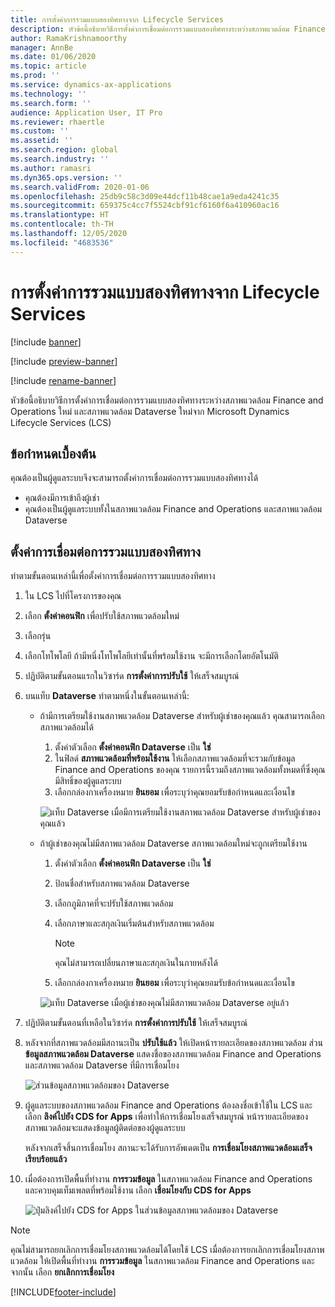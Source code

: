 ```yaml
---
title: การตั้งค่าการรวมแบบสองทิศทางจาก Lifecycle Services
description: หัวข้อนี้อธิบายวิธีการตั้งค่าการเชื่อมต่อการรวมแบบสองทิศทางระหว่างสภาพแวดล้อม Finance and Operations ใหม่ และสภาพแวดล้อม Dataverse ใหม่จาก Microsoft Dynamics Lifecycle Services (LCS)
author: RamaKrishnamoorthy
manager: AnnBe
ms.date: 01/06/2020
ms.topic: article
ms.prod: ''
ms.service: dynamics-ax-applications
ms.technology: ''
ms.search.form: ''
audience: Application User, IT Pro
ms.reviewer: rhaertle
ms.custom: ''
ms.assetid: ''
ms.search.region: global
ms.search.industry: ''
ms.author: ramasri
ms.dyn365.ops.version: ''
ms.search.validFrom: 2020-01-06
ms.openlocfilehash: 25db9c58c3d09e44dcf11b48cae1a9eda4241c35
ms.sourcegitcommit: 659375c4cc7f5524cbf91cf6160f6a410960ac16
ms.translationtype: HT
ms.contentlocale: th-TH
ms.lasthandoff: 12/05/2020
ms.locfileid: "4683536"
---
```

# <a name="dual-write-setup-from-lifecycle-services"></a>การตั้งค่าการรวมแบบสองทิศทางจาก Lifecycle Services

[!include [banner](../../includes/banner.md)]

[!include [preview-banner](../../includes/preview-banner.md)]

[!include [rename-banner](~/includes/cc-data-platform-banner.md)]

หัวข้อนี้อธิบายวิธีการตั้งค่าการเชื่อมต่อการรวมแบบสองทิศทางระหว่างสภาพแวดล้อม Finance and Operations ใหม่ และสภาพแวดล้อม Dataverse ใหม่จาก Microsoft Dynamics Lifecycle Services (LCS)

## <a name="prerequisites"></a>ข้อกำหนดเบื้องต้น

คุณต้องเป็นผู้ดูแลระบบจึงจะสามารถตั้งค่าการเชื่อมต่อการรวมแบบสองทิศทางได้

+ คุณต้องมีการเข้าถึงผู้เช่า
+ คุณต้องเป็นผู้ดูแลระบบทั้งในสภาพแวดล้อม Finance and Operations และสภาพแวดล้อม Dataverse

## <a name="set-up-a-dual-write-connection"></a>ตั้งค่าการเชื่อมต่อการรวมแบบสองทิศทาง

ทำตามขั้นตอนเหล่านี้เพื่อตั้งค่าการเชื่อมต่อการรวมแบบสองทิศทาง

1. ใน LCS ไปที่โครงการของคุณ
2. เลือก **ตั้งค่าคอนฟิก** เพื่อปรับใช้สภาพแวดล้อมใหม่
3. เลือกรุ่น 
4. เลือกโทโพโลยี ถ้ามีหนึ่งโทโพโลยีเท่านั้นที่พร้อมใช้งาน จะมีการเลือกโดยอัตโนมัติ
5. ปฏิบัติตามขั้นตอนแรกในวิซาร์ด **การตั้งค่าการปรับใช้** ให้เสร็จสมบูรณ์
6. บนแท็บ **Dataverse** ทำตามหนึ่งในขั้นตอนเหล่านี้:

    - ถ้ามีการเตรียมใช้งานสภาพแวดล้อม Dataverse สำหรับผู้เช่าของคุณแล้ว คุณสามารถเลือกสภาพแวดล้อมได้

        1. ตั้งค่าตัวเลือก **ตั้งค่าคอนฟิก Dataverse** เป็น **ใช่**
        2. ในฟิลด์ **สภาพแวดล้อมที่พร้อมใช้งาน** ให้เลือกสภาพแวดล้อมที่จะรวมกับข้อมูล Finance and Operations ของคุณ รายการนี้รวมถึงสภาพแวดล้อมทั้งหมดที่ซึ่งคุณมีสิทธิ์ของผู้ดูแลระบบ
        3. เลือกกล่องกาเครื่องหมาย **ยินยอม** เพื่อระบุว่าคุณยอมรับข้อกำหนดและเงื่อนไข

        ![แท็บ Dataverse เมื่อมีการเตรียมใช้งานสภาพแวดล้อม Dataverse สำหรับผู้เช่าของคุณแล้ว](../dual-write/media/lcs_setup_1.png)

    - ถ้าผู้เช่าของคุณไม่มีสภาพแวดล้อม Dataverse สภาพแวดล้อมใหม่จะถูกเตรียมใช้งาน

        1. ตั้งค่าตัวเลือก **ตั้งค่าคอนฟิก Dataverse** เป็น **ใช่**
        2. ป้อนชื่อสำหรับสภาพแวดล้อม Dataverse
        3. เลือกภูมิภาคที่จะปรับใช้สภาพแวดล้อม
        4. เลือกภาษาและสกุลเงินเริ่มต้นสำหรับสภาพแวดล้อม

            > [!NOTE]
            > คุณไม่สามารถเปลี่ยนภาษาและสกุลเงินในภายหลังได้

        5. เลือกกล่องกาเครื่องหมาย **ยินยอม** เพื่อระบุว่าคุณยอมรับข้อกำหนดและเงื่อนไข

        ![แท็บ Dataverse เมื่อผู้เช่าของคุณไม่มีสภาพแวดล้อม Dataverse อยู่แล้ว](../dual-write/media/lcs_setup_2.png)

7. ปฏิบัติตามขั้นตอนที่เหลือในวิซาร์ด **การตั้งค่าการปรับใช้** ให้เสร็จสมบูรณ์
8. หลังจากที่สภาพแวดล้อมมีสถานะเป็น **ปรับใช้แล้ว** ให้เปิดหน้ารายละเอียดของสภาพแวดล้อม ส่วน **ข้อมูลสภาพแวดล้อม Dataverse** แสดงชื่อของสภาพแวดล้อม Finance and Operations และสภาพแวดล้อม Dataverse ที่มีการเชื่อมโยง

    ![ส่วนข้อมูลสภาพแวดล้อมของ Dataverse](../dual-write/media/lcs_setup_3.png)

9. ผู้ดูแลระบบของสภาพแวดล้อม Finance and Operations ต้องลงชื่อเข้าใช้ใน LCS และเลือก **ลิงค์ไปยัง CDS for Apps** เพื่อทำให้การเชื่อมโยงเสร็จสมบูรณ์ หน้ารายละเอียดของสภาพแวดล้อมจะแสดงข้อมูลผู้ติดต่อของผู้ดูแลระบบ

    หลังจากเสร็จสิ้นการเชื่อมโยง สถานะจะได้รับการอัพเดตเป็น **การเชื่อมโยงสภาพแวดล้อมเสร็จเรียบร้อยแล้ว**

10. เมื่อต้องการเปิดพื้นที่ทำงาน **การรวมข้อมูล** ในสภาพแวดล้อม Finance and Operations และควบคุมเท็มเพลตที่พร้อมใช้งาน เลือก **เชื่อมโยงกับ CDS for Apps**

    ![ปุ่มลิงค์ไปยัง CDS for Apps ในส่วนข้อมูลสภาพแวดล้อมของ Dataverse](../dual-write/media/lcs_setup_4.png)

> [!NOTE]
> คุณไม่สามารถยกเลิกการเชื่อมโยงสภาพแวดล้อมได้โดยใช้ LCS เมื่อต้องการยกเลิกการเชื่อมโยงสภาพแวดล้อม ให้เปิดพื้นที่ทำงาน **การรวมข้อมูล** ในสภาพแวดล้อม Finance and Operations และจากนั้น เลือก **ยกเลิกการเชื่อมโยง**


[!INCLUDE[footer-include](../../../../includes/footer-banner.md)]